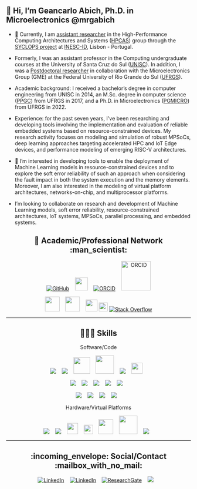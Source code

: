 ## 👋 Hi, I’m Geancarlo Abich, Ph.D. in Microelectronics @mrgabich
- 🌱 Currently, I am [assistant researcher](https://www.inesc-id.pt/member/28101/) in the High-Performance Computing Architectures and Systems ([HPCAS](https://www.inesc-id.pt/research-areas/high-performance-computing-architectures-and-systems/)) group through the [SYCLOPS project](https://www.syclops.org/) at [INESC-ID](https://www.inesc-id.pt/group/AC08/), Lisbon - Portugal. 
- Formerly, I was an assistant professor in the Computing undergraduate courses at the University of Santa Cruz do Sul ([UNISC](https://www.unisc.br/)). In addition, I was a [Postdoctoral researcher](https://www.inf.ufrgs.br/~gabich/) in collaboration with the Microelectronics Group (GME) at the Federal University of Rio Grande do Sul ([UFRGS](https://www.inf.ufrgs.br/)). 
- Academic background: I received a bachelor’s degree in computer engineering from UNISC in 2014, an M.Sc. degree in computer science ([PPGC](https://www.inf.ufrgs.br/ppgc/)) from UFRGS in 2017, and a Ph.D. in Microelectronics ([PGMICRO](https://www.ufrgs.br/pgmicro/)) from UFRGS in 2022.
- Experience: for the past seven years, I've been researching and developing tools involving the implementation and evaluation of reliable embedded systems based on resource-constrained devices. My research activity focuses on modeling and simulation of robust MPSoCs, deep learning approaches targeting accelerated HPC and IoT Edge devices, and performance modeling of emerging RISC-V architectures.
- 👀 I’m interested in developing tools to enable the deployment of Machine Learning models in resource-constrained devices and to explore the soft error reliability of such an approach when considering the fault impact in both the system execution and the memory elements. Moreover, I am also interested in the modeling of virtual platform architectures, networks-on-chip, and multiprocessor platforms. 

- I’m looking to collaborate on research and development of Machine Learning models, soft error reliability, resource-constrained architectures, IoT systems, MPSoCs, parallel processing, and embedded systems.

<h2 align="center"> 🔭 Academic/Professional Network :man_scientist: </h2>
<p align="center">
    <a href="https://github.com/mrgabich" target="_blank"><img alt="GitHub" src="https://img.shields.io/badge/GitHub-100000?style=for-the-badge&logo=github&logoColor=white"></a>&nbsp;&nbsp;&nbsp;
    <a href="http://lattes.cnpq.br/0218273654317320" target="blank"><img src="https://memoria.cnpq.br/Portal-Lattes-theme/images/logo-lattes.png" height="35px"></a>&nbsp;&nbsp;&nbsp;
    <a href="https://orcid.org/0000-0001-9387-1523" target="_blank"><img alt="ORCID" src="https://img.shields.io/badge/orcid-A6CE39?style=for-the-badge&logo=orcid&logoColor=white"></a>&nbsp;&nbsp;&nbsp;
    <img src="https://www.inf.ufrgs.br/~gabich/images/ORCID.png" height="80px" alt="ORCID">
	</p>

<p align="center">
	<a href="https://scholar.google.com/citations?hl=en&user=d7fcdVwAAAAJ" target="blank"><img src="https://img.icons8.com/color/344/google-scholar--v3.png" height="40px"></a>&nbsp;&nbsp;&nbsp;
	<a href="https://dblp.uni-trier.de/pid/194/7316.html" target="blank"><img src="https://www.inf.ufrgs.br/~gabich/images/dblp.png" height="40px"></a>&nbsp;&nbsp;&nbsp;
	<a href="https://www2.scopus.com/authid/detail.uri?authorId=57193626912" target="blank"><img src="https://www.inf.ufrgs.br/~gabich/images/scopus.png" height="32px"></a>
  <a href="https://ieeexplore.ieee.org/author/37086154428" target="blank"><img src="https://ieeexplore.ieee.org/assets/img/xplore_logo_white.svg" height="24px"></a>
  <a href="https://stackoverflow.com/users/5285937/geancarlo-abich" target="_blank"><img alt="Stack Overflow" src="https://img.shields.io/badge/-Stack%20Overflow-FE7A16?style=flat-square&logo=Stack-Overflow&logoColor=white"></a>
</p>

<hr>

<h2 align="center"> 👨🏽‍💻 Skills</h2>
<p align="center"> Software/Code</p>
<p align="center">
  <img src="https://img.shields.io/badge/-C-00599C?style=flat-square&logo=C%2B%2B&logoColor=white" />&nbsp;&nbsp;&nbsp;
  <img src="https://img.shields.io/badge/-C%2B%2B-00599C?style=flat-square&logo=C%2B%2B&logoColor=white" />&nbsp;&nbsp;&nbsp;
  <img src="https://upload.wikimedia.org/wikipedia/commons/thumb/a/af/GNU_Compiler_Collection_logo.svg/407px-GNU_Compiler_Collection_logo.svg.png" height="45px" />&nbsp;&nbsp;&nbsp;  
  <!--- <img src="https://gcc.gnu.org/img/gccegg-65.png" height="50px" />&nbsp;&nbsp;&nbsp; -->
  <img src="https://www.linuxadictos.com/wp-content/uploads/LLVM.png" height="50px" />&nbsp;&nbsp;&nbsp;
  <!--- <img src="https://foundation.llvm.org/logo.png" height="60px" />&nbsp;&nbsp;&nbsp; -->
  <img src="https://img.shields.io/badge/Linux-FCC624?style=for-the-badge&logo=linux&logoColor=black" />&nbsp;&nbsp;&nbsp;
  <img src="https://meterpreter.org/wp-content/uploads/2018/10/800px-Freertos.png" height="30px" />&nbsp;&nbsp;&nbsp;
</p>
<p align="center">
  <img src="https://img.shields.io/badge/-python-3776AB?style=flat-square&logo=Python&logoColor=white" />&nbsp;&nbsp;&nbsp;
  <img src="https://img.shields.io/badge/Pandas-2C2D72?style=for-the-badge&logo=pandas&logoColor=white" />&nbsp;&nbsp;&nbsp;
  <img src="https://img.shields.io/badge/TensorFlow-FF6F00?style=for-the-badge&logo=TensorFlow&logoColor=white" />&nbsp;&nbsp;&nbsp;
  <img src="https://img.shields.io/badge/Numpy-777BB4?style=for-the-badge&logo=numpy&logoColor=white" />&nbsp;&nbsp;&nbsp;
  <img src="https://img.shields.io/badge/Shell_Script-121011?style=for-the-badge&logo=gnu-bash&logoColor=white" />&nbsp;&nbsp;&nbsp;
</p>
<p align="center">
  <img src="https://img.shields.io/badge/Bitbucket-0747a6?style=for-the-badge&logo=bitbucket&logoColor=white" />&nbsp;&nbsp;&nbsp;
  <img src="https://img.shields.io/badge/GitLab-330F63?style=for-the-badge&logo=gitlab&logoColor=white" />&nbsp;&nbsp;&nbsp;
  <img src="https://img.shields.io/badge/GIT-E44C30?style=for-the-badge&logo=git&logoColor=white" />&nbsp;&nbsp;&nbsp;
  <img src="https://img.shields.io/badge/-LaTeX-008080?style=flat-square&logo=LaTeX&logoColor=white" />&nbsp;&nbsp;&nbsp;
</p>

<p align="center"> Hardware/Virtual Platforms</p>
<p align="center">
  <img src="https://img.shields.io/badge/Arduino-00979D?style=for-the-badge&logo=Arduino&logoColor=white" />&nbsp;&nbsp;&nbsp;
  <img src="https://img.shields.io/badge/Raspberry%20Pi-A22846?style=for-the-badge&logo=Raspberry%20Pi&logoColor=white" />&nbsp;&nbsp;&nbsp;
  <img src="https://www.arm.com/-/media/global/logos/Arm-logo-reverse-white.svg" height="30px" />&nbsp;&nbsp;&nbsp;
  <img src="https://riscv.org/wp-content/uploads/2020/06/riscv-color.svg" height="25px" />&nbsp;&nbsp;&nbsp;
  <img src="http://www.imperas.com/sites/default/files/partner-logos/ovp_0.jpg" height="40px" />&nbsp;&nbsp;&nbsp;
  <img src="https://www.gem5.org/assets/img/gem5ColorLong.gif" height="50px" />&nbsp;&nbsp;&nbsp;
  <img src="https://img.shields.io/badge/Docker-2CA5E0?style=for-the-badge&logo=docker&logoColor=white" />&nbsp;&nbsp;&nbsp;
</p>

<hr>

<h2 align="center"> :incoming_envelope: Social/Contact :mailbox_with_no_mail:	</h2>
<p align="center">
  <a href="https://www.linkedin.com/in/geancarloabich" target="_blank"><img alt="LinkedIn" src="https://img.shields.io/badge/-LinkedIn-0077B5?style=flat-square&logo=Linkedin&logoColor=white"></a>&nbsp;&nbsp;&nbsp;
  <a href="https://independent.academia.edu/GeancarloAbich" target="_blank"><img alt="LinkedIn" src="https://img.shields.io/badge/Academia-fff?style=for-the-badge&logo=academia&logoColor=black"></a>&nbsp;&nbsp;&nbsp;
  <a href="https://www.researchgate.net/profile/Geancarlo-Abich" target="_blank"><img alt="ResearchGate" src="https://img.shields.io/badge/-ResearchGate-00CCBB?style=flat-square&logo=ResearchGate&logoColor=white"></a>&nbsp;&nbsp;&nbsp;
  <a href="mailto:abich@ieee.org?subject=Hello%20Geancarlo,%20From%20Github"><img src="https://img.shields.io/badge/gmail-%23D14836.svg?&style=for-the-badge&logo=gmail&logoColor=white" /></a>&nbsp;&nbsp;&nbsp;&nbsp;
  
  
</p>

